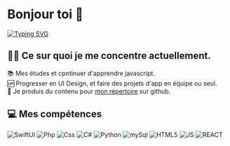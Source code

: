 # Bonjour toi 👋
[![Typing SVG](https://readme-typing-svg.herokuapp.com?color=%2336BCF7&size=24&lines=Fullstack+developper;Javascript+novice;ESGI+school)](https://git.io/typing-svg)
## 👨‍💻 Ce sur quoi je me concentre actuellement.
📚 Mes études et cpntinuer d'apprendre javascript.<br/>
🆙 Progresser en UI Design, et faire des projets d'app en équipe ou seul.<br/>
💪 Je produis du contenu pour <a href="https://github.com/MickaelMoon?tab=repositories">mon répertoire</a> sur github.<br/>

## 💻 Mes compétences
<p>
<img alt="SwiftUI" src="https://img.shields.io/badge/Swift-FA7343?style=for-the-badge&logo=swift&logoColor=white" />
<img alt="Php" src="https://img.shields.io/badge/PHP-777BB4?style=for-the-badge&logo=php&logoColor=white" />
<img alt="Css" src="https://img.shields.io/badge/CSS-239120?&style=for-the-badge&logo=css3&logoColor=white" />
<img alt="C#" src="https://img.shields.io/badge/C%23-239120?style=for-the-badge&logo=c-sharp&logoColor=white" />
<img alt="Python" src="https://img.shields.io/badge/Python-14354C?style=for-the-badge&logo=python&logoColor=white" />
<img alt="mySql" src="https://img.shields.io/badge/MySQL-00000F?style=for-the-badge&logo=mysql&logoColor=white" />
<img alt="HTML5" src="https://img.shields.io/badge/HTML5-E34F26?style=for-the-badge&logo=html5&logoColor=white" />
<img alt="JS" src="https://img.shields.io/badge/JavaScript-F7DF1E?style=for-the-badge&logo=JavaScript&logoColor=white" />
<img alt="REACT" src="https://img.shields.io/badge/React-20232A?style=for-the-badge&logo=react&logoColor=61DAFB" />
  
</p>
